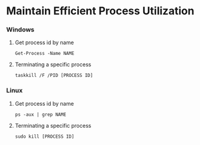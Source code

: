 # Maintain Efficient Process Utilization

### Windows

1. Get process id by name
   ```
   Get-Process -Name NAME
   ```
2. Terminating a specific process
   ```
   taskkill /F /PID [PROCESS ID]
   ```

### Linux

1. Get process id by name
   ```
   ps -aux | grep NAME
   ```
2. Terminating a specific process
   ```
   sudo kill [PROCESS ID]
   ```